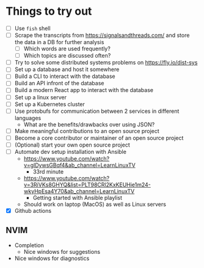 # Things to try out

 - [ ] Use `fish` shell
 - [ ] Scrape the transcripts from https://signalsandthreads.com/ and store the data in a DB 
 for further analysis
   - [ ] Which words are used frequently?
   - [ ] Which topics are discussed often?
 - [ ] Try to solve some distributed systems problems on https://fly.io/dist-sys
 - [ ] Set up a database and host it somewhere
 - [ ] Build a CLI to interact with the database
 - [ ] Build an API infront of the database
 - [ ] Build a modern React app to interact with the database
 - [ ] Set up a linux server
 - [ ] Set up a Kubernetes cluster
 - [ ] Use protobufs for communication between 2 services in different languages
   - What are the benefits/drawbacks over using JSON?
 - [ ] Make meaningful contributions to an open source project
 - [ ] Become a core contributor or maintainer of an open source project
 - [ ] (Optional) start your own open source project
 - [ ] Automate dev setup installation with Ansible
   - https://www.youtube.com/watch?v=gIDywsGBqf4&ab_channel=LearnLinuxTV
     - 33rd minute
   - https://www.youtube.com/watch?v=3RiVKs8GHYQ&list=PLT98CRl2KxKEUHie1m24-wkyHpEsa4Y70&ab_channel=LearnLinuxTV
     - Getting started with Ansible playlist
   - Should work on laptop (MacOS) as well as Linux servers
- [x] Github actions

## NVIM
- Completion
  - Nice windows for suggestions
- Nice windows for diagnostics
